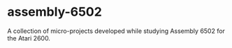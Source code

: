 # assembly-6502
A collection of micro-projects developed while studying Assembly 6502 for the Atari 2600.
